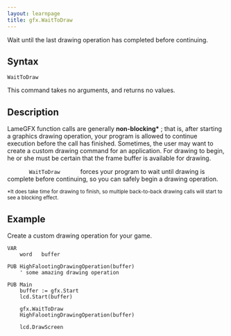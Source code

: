 ```yaml
---
layout: learnpage
title: gfx.WaitToDraw
--- 
```


Wait until the last drawing operation has completed before continuing.

## Syntax

    WaitToDraw

This command takes no arguments, and returns no values.

## Description

LameGFX function calls are generally **non-blocking\*** ; that is, after
starting a graphics drawing operation, your program is allowed to
continue execution before the call has finished. Sometimes, the user may
want to create a custom drawing command for an application. For drawing
to begin, he or she must be certain that the frame buffer is available
for drawing.

`        WaitToDraw       ` forces your program to wait until drawing is
complete before continuing, so you can safely begin a drawing operation.

<sub>\*It does take time for drawing to finish, so multiple back-to-back drawing calls will start to see a blocking effect.</sub>

## Example

Create a custom drawing operation for your game.

    VAR
        word   buffer
     
    PUB HighFalootingDrawingOperation(buffer)
        ' some amazing drawing operation
     
    PUB Main
        buffer := gfx.Start
        lcd.Start(buffer)
     
        gfx.WaitToDraw
        HighFalootingDrawingOperation(buffer)
     
        lcd.DrawScreen



